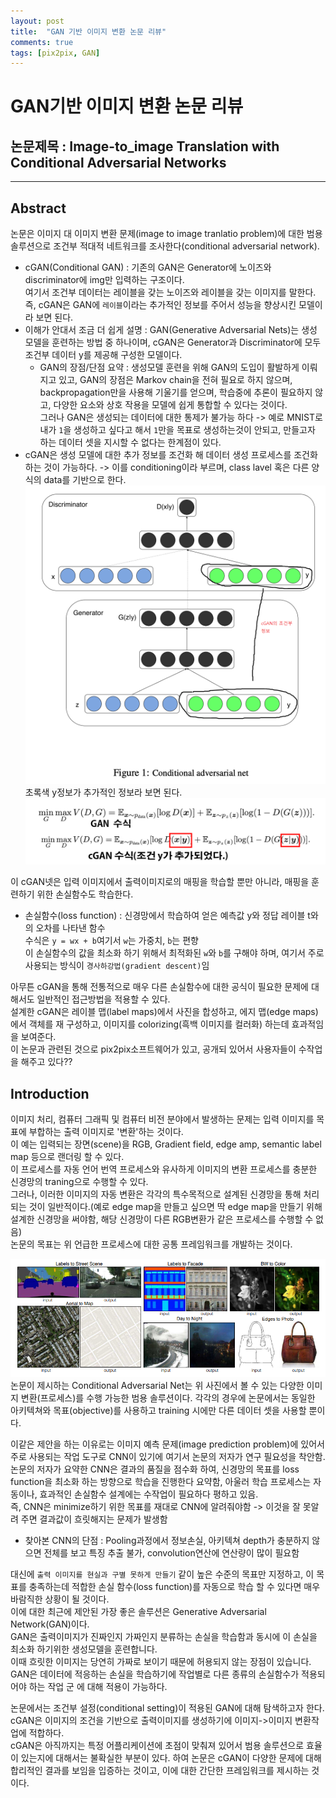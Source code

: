 ```yaml
---
layout: post
title:  "GAN 기반 이미지 변환 논문 리뷰"
comments: true
tags: [pix2pix, GAN]
---
```



GAN기반 이미지 변환 논문 리뷰
===

## 논문제목 : Image-to_image Translation with Conditional Adversarial Networks

--------------------------


Abstract
---
논문은 이미지 대 이미지 변환 문제(image to image tranlatio problem)에 대한 범용 솔루션으로 조건부 적대적 네트워크를 조사한다(conditional adversarial network).   
+ cGAN(Conditional GAN) : 기존의 GAN은 Generator에 노이즈와 discriminator에 img만 입력하는 구조이다.   
여기서 조건부 데이터는 레이블을 갖는 노이즈와 레이블을 갖는 이미지를 말한다.   
즉, cGAN은 GAN에 `레이블`이라는 추가적인 정보를 주어서 성능을 향상시킨 모델이라 보면 된다.
+ 이해가 안대서 조금 더 쉽게 설명 : GAN(Generative Adversarial Nets)는 생성 모델을 훈련하는 방법 중 하나이며, cGAN은 Generator과 Discriminator에 모두 조건부 데이터 y를 제공해 구성한 모델이다.   
    + GAN의 장점/단점 요약 : 생성모델 훈련을 위해 GAN의 도입이 활발하게 이뤄지고 있고, GAN의 장점은 Markov chain을 전혀 필요로 하지 않으며, backpropagation만을 사용해 기울기를 얻으며, 학습중에 추론이 필요하지 않고, 다양한 요소와 상호 작용을 모델에 쉽게 통합할 수 있다는 것이다.   
    그러나 GAN은 생성되는 데이터에 대한 통제가 불가능 하다 -> 예로 MNIST로 내가 `1`을 생성하고 싶다고 해서 `1`만을 목표로 생성하는것이 안되고, 만들고자 하는 데이터 셋을 지시할 수 없다는 한계점이 있다.
+ cGAN은 생성 모델에 대한 추가 정보를 조건화 해 데이터 생성 프로세스를 조건화 하는 것이 가능하다. -> 이를 conditioning이라 부르며, class lavel 혹은 다른 양식의 data를 기반으로 한다.   
![img1](../images/8979.png)   
초록색 y정보가 추가적인 정보라 보면 된다.   
![img2](../images/5616165.png)   



이 cGAN넷은 입력 이미지에서 출력이미지로의 매핑을 학습할 뿐만 아니라, 매핑을 훈련하기 위한 손실함수도 학습한다.
+ 손실함수(loss function) : 신경망에서 학습하여 얻은 예측값 y와 정답 레이블 t와의 오차를 나타낸 함수   
수식은 `y = wx + b`여기서 `w`는 가중치, `b`는 편향   
이 손실함수의 값을 최소화 하기 위해서 최적화된 `w`와 `b`를 구해야 하며, 여기서 주로 사용되는 방식이 `경사하강법(gradient descent)`임   


아무튼 cGAN을 통해 전통적으로 매우 다른 손실함수에 대한 공식이 필요한 문제에 대해서도 일반적인 접근방법을 적용할 수 있다.   
설계한 cGAN은 레이블 맵(label maps)에서 사진을 합성하고, 에지 맵(edge maps)에서 객체를 재 구성하고, 이미지를 colorizing(흑백 이미지를 컬러화) 하는데 효과적임을 보여준다.   
이 논문과 관련된 것으로 pix2pix소프트웨어가 있고, 공개되 있어서 사용자들이 수작업을 해주고 있다??



Introduction
---
이미지 처리, 컴퓨터 그래픽 및 컴퓨터 비전 분야에서 발생하는 문제는 입력 이미지를 목표에 부합하는 출력 이미지로 '변환'하는 것이다.   
이 예는 입력되는 장면(scene)을 RGB, Gradient field, edge amp, semantic label map 등으로 랜더링 할 수 있다.   
이 프로세스를 자동 언어 번역 프로세스와 유사하게 이미지의 변환 프로세스를 충분한 신경망의 traning으로 수행할 수 있다.   
그러나, 이러한 이미지의 자동 변환은 각각의 특수목적으로 설계된 신경망을 통해 처리되는 것이 일반적이다.(예로  edge map을 만들고 싶으면 딱 edge map을 만들기 위해 설계한 신경망을 써야함, 해당 신경망이 다른 RGB변환가 같은 프로세스를 수행할 수 없음)   
논문의 목표는 위 언급한 프로세스에 대한 공통 프레임워크를 개발하는 것이다.   

![img3](../images/K-011.png)   
논문이 제시하는 Conditional Adversarial Net는 위 사진에서 볼 수 있는 다양한 이미지 변환(프로세스)를 수행 가능한 범용 솔루션이다.   각각의 경우에 논문에서는 동일한 아키텍쳐와 목표(objective)를 사용하고 training 시에만 다른 데이터 셋을 사용할 뿐이다.   

이같은 제안을 하는 이유로는 이미지 예측 문제(image prediction problem)에 있어서 주로 사용되는 작업 도구로 CNN이 있기에 여기서 논문의 저자가 연구 필요성을 착안함.   
논문의 저자가 요약한 CNN은 결과의 품질을 점수화 하여, 신경망의 목표를 loss function을 최소화 하는 방향으로 학습을 진행한다 요약함, 아울러 학습 프로세스는 자동이나, 효과적인 손실함수 설계에는 수작업이 필요하다 평하고 있음.   
즉, CNN은 minimize하기 위한 목표를 재대로 CNN에 알려줘야함 -> 이것을 잘 못알려 주면 결과값이 흐릿해지는 문제가 발생함   
+ 찾아본 CNN의 단점 : Pooling과정에서 정보손실, 아키텍쳐 depth가 충분하지 않으면 전체를 보고 특징 추출 불가, convolution연산에 연산량이 많이 필요함   

대신에 `출력 이미지를 현실과 구별 못하게 만들기` 같이 높은 수준의 목표만 지정하고, 이 목표를 충족하는데 적합한 손실 함수(loss function)를 자동으로 학습 할 수 있다면 매우 바람직한 상황이 될 것이다.   
이에 대한 최근에 제안된 가장 좋은 솔루션은 Generative Adversarial Network(GAN)이다.   
GAN은 출력이미지가 진짜인지 가짜인지 분류하는 손실을 학습함과 동시에 이 손실을 최소화 하기위한 생성모델을 훈련합니다.  
이때 흐릿한 이미지는 당연히 가짜로 보이기 때문에 허용되지 않는 장점이 있습니다.   
GAN은 데이터에 적응하는 손실을 학습하기에 작업별로 다른 종류의 손실함수가 적용되어야 하는 작업 군 에 대해 적용이 가능하다.   

논문에서는 조건부 설정(conditional setting)이 적용된 GAN에 대해 탐색하고자 한다. cGAN은 이미지의 조건을 기반으로 출력이미지를 생성하기에 이미지->이미지 변환작업에 적합하다.   
cGAN은 아직까지는 특정 어플리케이션에 초점이 맞춰져 있어서 범용 솔루션으로 효율이 있는지에 대해서는 불확실한 부분이 있다.  하여 논문은 cGAN이 다양한 문제에 대해 합리적인 결과를 보임을 입증하는 것이고, 이에 대한 간단한 프레임워크를 제시하는 것이다.   




